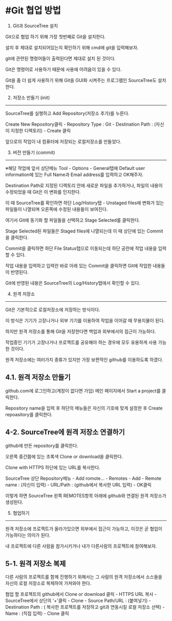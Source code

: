 #Git 협업 방법
==============

1. Git과 SourceTree 설치

Git으로 협업 하기 위해 가장 첫번째로 Git을 설치한다.

설치 후 제대로 설치되어있는지 확인하기 위해 cmd에 git을 입력해보자.

git에 관련된 명령어들이 출력된다면 제대로 설치 된 것이다.

Git은 명령어로 사용하기 때문에 사용에 어려움이 있을 수 있다.

Git을 좀 더 쉽게 사용하기 위해 Git을 GUI화 시켜주는 프로그램인 SourceTree도 설치한다.

2. 저장소 만들기 (init)
-----------------------

SourceTree를 실행하고 Add Repository(저장소 추가)를 누른다.

Create New Repository클릭 - Repository Type : Git - Destination Path : (자신이 지정한 디렉토리) - Create 클릭

앞으로의 작업이 내 컴퓨터에 저장되는 로컬저장소를 만들었다.


3. 버전 만들기 (commit)
-----------------------

※해당 작업에 앞서 상단메뉴 Tool - Options - General탭에 Default user information에 있는 Full Name과 Email address를 입력하고 OK해주자.

Destination Path로 지정된 디렉토리 안에 새로운 파일을 추가하거나, 파일의 내용이 수정되었을 때 Git은 이 변화를 인지한다.

이 때 SourceTree를 확인하면 하단 Log/History탭 - Unstaged files에 변화가 있는 파일들이 나열되며 오른쪽에 수정된 내용들이 보여진다.

여기서 Git에 동기화 할 파일들을 선택하고 Stage Selected를 클릭한다.

Stage Selected된 파일들은 Staged files에 나열되는데 이 때 상단에 있는 Commit을 클릭한다.

Commit을 클릭하면 하단 File Status탭으로 이동되는데 하단 공란에 작업 내용을 입력할 수 있다.

작업 내용을 입력하고 입력란 바로 아래 있는 Commit을 클릭하면 Git에 작업한 내용들이 반영된다.

Git에 반영된 내용은 SourceTree의 Log/History탭에서 확인할 수 있다.

4. 원격 저장소
--------------

Git은 기본적으로 로컬저장소에 저장하는 방식이다.

이 방식은 기기가 고장나거나 외부 기기를 이용하여 작업을 이어갈 때 무용지물이 된다.

하지만 원격 저장소를 통해 Git을 저장한다면 백업과 외부에서의 접근이 가능하다.

작업중인 기기가 고장나거나 프로젝트를 공유해야 하는 경우에 모두 유용하게 사용 가능한 것이다.

원격 저장소에는 여러가지 종류가 있지만 가장 보편적인 github를 이용하도록 하겠다.


4.1. 원격 저장소 만들기
----------------------

github.com에 로그인하고(계정이 없다면 가입) 메인 페이지에서 Start a project를 클릭한다.

Repository name을 입력 후 하단의 메뉴들은 자신의 기호에 맞게 설정한 후 Create repoasitory를 클릭한다.

4-2. SourceTree에 원격 저장소 연결하기
-------------------------------------

github에 만든 repository를 클릭한다.

오른쪽 중간쯤에 있는 초록색 Clone or download을 클릭한다.

Clone with HTTPS 하단에 있는 URL를 복사한다.

SourceTree 상단 Repository메뉴 - Add romote... - Remotes - Add - Remote name : (자신이 입력) - URL/Path : (github에서 복사한 URL 입력) - OK클릭

이렇게 하면 SourceTree 왼쪽 REMOTES항목 아래에 github와 연결된 원격 저장소가 생성된다.

5. 협업하기
-----------

원격 저장소에 프로젝트가 올라가있으면 외부에서 접근이 가능하고, 이것은 곧 협업이 가능하다는 의미가 된다.

내 프로젝트에 다른 사람을 참가시키거나 내가 다른사람의 프로젝트에 참여해보자.

5-1. 원격 저장소 복제
--------------------

다른 사람의 프로젝트를 함께 진행하기 위해서는 그 사람의 원격 저장소에서 소스들을 자신의 로컬 저장소로 복제하여 가져와야 한다.

협업 할 프로젝트의 github에서 Clone or download 클릭 - HTTPS URL 복사 - SourceTree에서 상단의 '+'클릭 - Clone - Source Path/URL : (붙여넣기) - Destination Path : (
복사한 프로젝트를 저장하고 git과 연동시킬 로컬 저장소 선택) - Name : (직접 입력) - Clone 클릭

